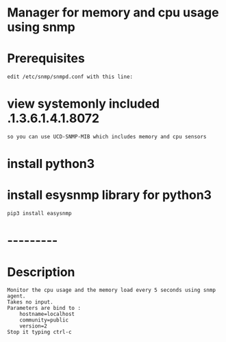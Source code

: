 # Manager for memory and cpu usage using snmp 


# Prerequisites 
    edit /etc/snmp/snmpd.conf with this line:  
# view   systemonly  included   .1.3.6.1.4.1.8072
    so you can use UCD-SNMP-MIB which includes memory and cpu sensors
# install python3
# install esysnmp library for python3
    pip3 install easysnmp

# ---------

# Description
    Monitor the cpu usage and the memory load every 5 seconds using snmp agent.
    Takes no input. 
    Parameters are bind to :
        hostname=localhost
        community=public
        version=2
    Stop it typing ctrl-c